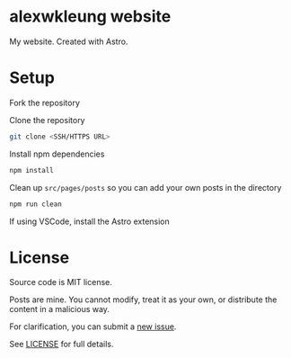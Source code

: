 # alexwkleung website

My website. Created with Astro.

# Setup

Fork the repository

Clone the repository 

```bash
git clone <SSH/HTTPS URL>
```

Install npm dependencies 

```bash
npm install
```

Clean up `src/pages/posts` so you can add your own posts in the directory 

```bash
npm run clean
```

If using VSCode, install the Astro extension

# License

Source code is MIT license.

Posts are mine. You cannot modify, treat it as your own, or distribute the content in a malicious way.

For clarification, you can submit a [new issue](https://github.com/alexwkleung/alexwkleung-website/issues).

See [LICENSE](https://github.com/alexwkleung/alexwkleung-website/blob/main/LICENSE) for full details.